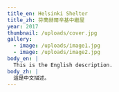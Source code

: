 ```yaml
---
title_en: Helsinki Shelter
title_zh: 芬蘭赫爾辛基中繼屋
year: 2017
thumbnail: /uploads/cover.jpg
gallery:
  - image: /uploads/image1.jpg
  - image: /uploads/image2.jpg
body_en: |
  This is the English description.
body_zh: |
  這是中文描述。
---
```

